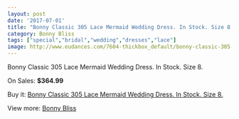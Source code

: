 ```yaml
---
layout: post
date: '2017-07-01'
title: "Bonny Classic 305 Lace Mermaid Wedding Dress. In Stock. Size 8."
category: Bonny Bliss
tags: ["special","bridal","wedding","dresses","lace"]
image: http://www.eudances.com/7604-thickbox_default/bonny-classic-305-lace-mermaid-wedding-dress-in-stock-size-8.jpg
---
```

Bonny Classic 305 Lace Mermaid Wedding Dress. In Stock. Size 8.

On Sales: **$364.99**
<a href="https://www.eudances.com/en/bonny-bliss/2694-bonny-classic-305-lace-mermaid-wedding-dress-in-stock-size-8.html"><amp-img layout="responsive" width="600" height="600" src="//www.eudances.com/7604-thickbox_default/bonny-classic-305-lace-mermaid-wedding-dress-in-stock-size-8.jpg" alt="Bonny Classic 305 Lace Mermaid Wedding Dress. In Stock. Size 8. 0" /></a>
<a href="https://www.eudances.com/en/bonny-bliss/2694-bonny-classic-305-lace-mermaid-wedding-dress-in-stock-size-8.html"><amp-img layout="responsive" width="600" height="600" src="//www.eudances.com/7607-thickbox_default/bonny-classic-305-lace-mermaid-wedding-dress-in-stock-size-8.jpg" alt="Bonny Classic 305 Lace Mermaid Wedding Dress. In Stock. Size 8. 1" /></a>
<a href="https://www.eudances.com/en/bonny-bliss/2694-bonny-classic-305-lace-mermaid-wedding-dress-in-stock-size-8.html"><amp-img layout="responsive" width="600" height="600" src="//www.eudances.com/7606-thickbox_default/bonny-classic-305-lace-mermaid-wedding-dress-in-stock-size-8.jpg" alt="Bonny Classic 305 Lace Mermaid Wedding Dress. In Stock. Size 8. 2" /></a>
<a href="https://www.eudances.com/en/bonny-bliss/2694-bonny-classic-305-lace-mermaid-wedding-dress-in-stock-size-8.html"><amp-img layout="responsive" width="600" height="600" src="//www.eudances.com/7605-thickbox_default/bonny-classic-305-lace-mermaid-wedding-dress-in-stock-size-8.jpg" alt="Bonny Classic 305 Lace Mermaid Wedding Dress. In Stock. Size 8. 3" /></a>

Buy it: [Bonny Classic 305 Lace Mermaid Wedding Dress. In Stock. Size 8.](https://www.eudances.com/en/bonny-bliss/2694-bonny-classic-305-lace-mermaid-wedding-dress-in-stock-size-8.html "Bonny Classic 305 Lace Mermaid Wedding Dress. In Stock. Size 8.")

View more: [Bonny Bliss](https://www.eudances.com/en/40-bonny-bliss "Bonny Bliss")